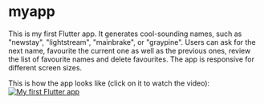 # myapp

This is my first Flutter app. It generates cool-sounding names, such as "newstay", "lightstream", "mainbrake", or "graypine". Users can ask for the next name, favourite the current one as well as the previous ones, review the list of favourite names and delete favourites. The app is responsive for different screen sizes.

This is how the app looks like (click on it to watch the video):
[![My first Flutter app](https://img.youtube.com/vi/dmBNLmdQs4M/0.jpg)](https://www.youtube.com/watch?v=dmBNLmdQs4M)